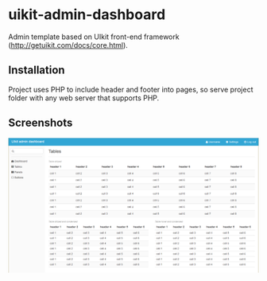 # uikit-admin-dashboard
Admin template based on UIkit front-end framework (http://getuikit.com/docs/core.html).

## Installation

Project uses PHP to include header and footer into pages, so serve project folder with any web server that supports PHP.

## Screenshots

![Tables](https://github.com/pjuros/uikit-admin-dashboard/blob/master/img/screenshot_1.png)
